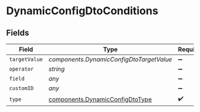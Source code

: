 # DynamicConfigDtoConditions


## Fields

| Field                                                                              | Type                                                                               | Required                                                                           | Description                                                                        |
| ---------------------------------------------------------------------------------- | ---------------------------------------------------------------------------------- | ---------------------------------------------------------------------------------- | ---------------------------------------------------------------------------------- |
| `targetValue`                                                                      | *components.DynamicConfigDtoTargetValue*                                           | :heavy_minus_sign:                                                                 | N/A                                                                                |
| `operator`                                                                         | *string*                                                                           | :heavy_minus_sign:                                                                 | N/A                                                                                |
| `field`                                                                            | *any*                                                                              | :heavy_minus_sign:                                                                 | N/A                                                                                |
| `customID`                                                                         | *any*                                                                              | :heavy_minus_sign:                                                                 | N/A                                                                                |
| `type`                                                                             | [components.DynamicConfigDtoType](../../models/components/dynamicconfigdtotype.md) | :heavy_check_mark:                                                                 | N/A                                                                                |